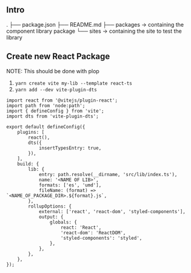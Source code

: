 ## Intro 
.
├── package.json
├── README.md
├── packages → containing the component library package
└── sites    → containing the site to test the library


## Create new React Package
NOTE: This should be done with plop

1. `yarn create vite my-lib --template react-ts`
2. `yarn add --dev vite-plugin-dts`

```
import react from '@vitejs/plugin-react';
import path from 'node:path';
import { defineConfig } from 'vite';
import dts from 'vite-plugin-dts';

export default defineConfig({
    plugins: [
        react(),
        dts({
            insertTypesEntry: true,
        }),
    ],
    build: {
        lib: {
            entry: path.resolve(__dirname, 'src/lib/index.ts'),
            name: '<NAME OF LIB>',
            formats: ['es', 'umd'],
            fileName: (format) => `<NAME_OF_PACKAGE_DIR>.${format}.js`,
        },
        rollupOptions: {
            external: ['react', 'react-dom', 'styled-components'],
            output: {
                globals: {
                    react: 'React',
                    'react-dom': 'ReactDOM',
                    'styled-components': 'styled',
                },
            },
        },
    },
});
```


